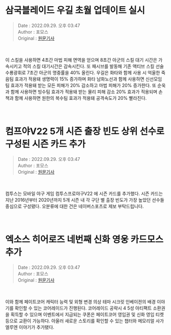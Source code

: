 <!-- 타이틀 -->  
# 삼국블레이드 우길 초월 업데이트 실시  
<!-- 기사 정보 -->  
> Date : 2022.09.29. 오후 03:47  
> Author : 포모스  
> Original : [원문기사](https://n.news.naver.com/mnews/article/236/0000227862?sid=105)  
<br/>  
<!-- 대표 이미지 -->  
<img alt="" src="https://imgnews.pstatic.net/image/236/2022/09/29/0000227862_001_20220929154704102.jpg?type=w647"/>  
<br/><br/>  
<!-- 기사 본문 -->  
이 스킬을 사용하면 4초간 마법 피해 면역을 얻으며 8초간 아군의 스킬 대기 시간은 가속시키고 적의 스킬 대기시간은 감속시킨다.
또 패시브를 발동해 기존 액티브 스킬 선술 수룡광휘로 7초간 아군의 명중률을 40% 올린다.
우길은 화타와 함께 사용 시 억울한 죽음팀 효과가 적용돼 생명력이 15% 증가하며 화타 남화노선과 함께 사용하면 신선모임팀 효과가 적용돼 받는 모든 피해가 20% 감소하고 마법 피해가 20% 증가한다.
또 순욱과 함께 사용하면 빙수팀 효과가 적용돼 받는 물리 피해 감소 20% 효과가 적용되며 손책과 함께 사용하면 원한의 복수팀 효과가 적용돼 공격속도가 20% 빨라진다.  
<br/><br/><br/>  

<!-- 타이틀 -->  
# 컴프야V22 5개 시즌 출장 빈도 상위 선수로 구성된 시즌 카드 추가  
<!-- 기사 정보 -->  
> Date : 2022.09.29. 오후 03:47  
> Author : 포모스  
> Original : [원문기사](https://n.news.naver.com/mnews/article/236/0000227861?sid=105)  
<br/>  
<!-- 대표 이미지 -->  
<img alt="" src="https://imgnews.pstatic.net/image/236/2022/09/29/0000227861_001_20220929154702918.jpg?type=w647"/>  
<br/><br/>  
<!-- 기사 본문 -->  
컴투스는 모바일 야구 게임 컴투스프로야구V22 에 시즌 카드를 추가했다.
시즌 카드는 지난 2016년부터 2020년까지 5개 시즌 내 각 구단 별 출장 빈도가 가장 높았던 선수들 중심으로 구성됐다.
오분류에 대한 건은 네이버스포츠로 제보 부탁드립니다.  
<br/><br/><br/>  

<!-- 타이틀 -->  
# 엑소스 히어로즈 네번째 신화 영웅 카드모스 추가  
<!-- 기사 정보 -->  
> Date : 2022.09.29. 오후 03:47  
> Author : 포모스  
> Original : [원문기사](https://n.news.naver.com/mnews/article/236/0000227860?sid=105)  
<br/>  
<!-- 대표 이미지 -->  
<img alt="" src="https://imgnews.pstatic.net/image/236/2022/09/29/0000227860_001_20220929154701430.jpg?type=w647"/>  
<br/><br/>  
<!-- 기사 본문 -->  
이와 함께 페이트코어 캐릭터 능력 및 외형 변경 의상 테마 시크릿 인베이젼의 배경 이야기를 확인할 수 있는 코어레이드가 진행된다.
코어레이드 공략시 4 5성 아티팩트 소환권을 획득할 수 있으며 이벤트에서 지급되는 쿠폰은 페이트코어 영입권 및 신화 영입 티켓 등으로 교환이 가능하다.
아울러 새로운 스토리를 확인할 수 있는 챕터와 메모리얼 사가 엘루엔 이야기가 추가됐다.  
<br/><br/><br/>  

